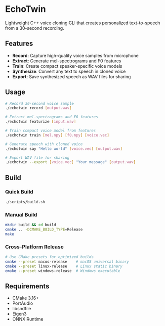 # EchoTwin

Lightweight C++ voice cloning CLI that creates personalized text-to-speech from a 30-second recording.

## Features

- **Record**: Capture high-quality voice samples from microphone
- **Extract**: Generate mel-spectrograms and F0 features  
- **Train**: Create compact speaker-specific voice models
- **Synthesize**: Convert any text to speech in cloned voice
- **Export**: Save synthesized speech as WAV files for sharing

## Usage

```bash
# Record 30-second voice sample
./echotwin record [output.wav]

# Extract mel-spectrograms and F0 features
./echotwin featurize [input.wav]

# Train compact voice model from features
./echotwin train [mel.npy] [f0.npy] [voice.vec]

# Generate speech with cloned voice
./echotwin say "Hello world" [voice.vec] [output.wav]

# Export WAV file for sharing
./echotwin --export [voice.vec] "Your message" [output.wav]
```

## Build

### Quick Build
```bash
./scripts/build.sh
```

### Manual Build
```bash
mkdir build && cd build
cmake .. -DCMAKE_BUILD_TYPE=Release
make
```

### Cross-Platform Release
```bash
# Use CMake presets for optimized builds
cmake --preset macos-release    # macOS universal binary
cmake --preset linux-release    # Linux static binary  
cmake --preset windows-release  # Windows executable
```

## Requirements

- CMake 3.16+
- PortAudio
- libsndfile
- Eigen3
- ONNX Runtime